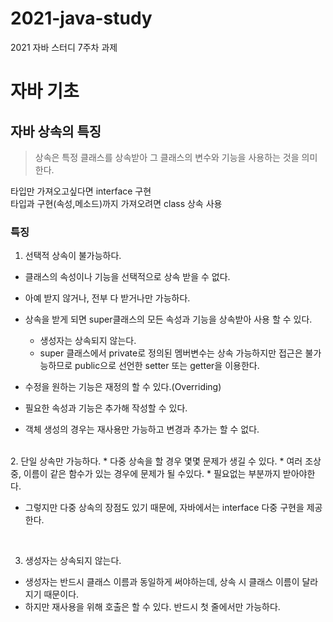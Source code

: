 # 2021-java-study
2021 자바 스터디 7주차 과제

# 자바 기초

## 자바 상속의 특징  
> 상속은 특정 클래스를 상속받아 그 클래스의 변수와 기능을 사용하는 것을 의미한다.

타입만 가져오고싶다면 interface 구현
<br> 타입과 구현(속성,메소드)까지 가져오려면 class 상속 사용  

### 특징
1. 선택적 상속이 불가능하다.
* 클래스의 속성이나 기능을 선택적으로 상속 받을 수 없다.
* 아예 받지 않거나, 전부 다 받거나만 가능하다.
* 상속을 받게 되면 super클래스의 모든 속성과 기능을 상속받아 사용 할 수 있다.
    * 생성자는 상속되지 않는다.
    * super 클래스에서 private로 정의된 멤버변수는 상속 가능하지만 접근은 불가능하므로 public으로 선언한 setter 또는 getter을 이용한다.
    
* 수정을 원하는 기능은 재정의 할 수 있다.(Overriding)
* 필요한 속성과 기능은 추가해 작성할 수 있다.
* 객체 생성의 경우는 재사용만 가능하고 변경과 추가는 할 수 없다.
<br>
2. 단일 상속만 가능하다.
* 다중 상속을 할 경우 몇몇 문제가 생길 수 있다. 
    * 여러 조상 중, 이름이 같은 함수가 있는 경우에 문제가 될 수있다.
    * 필요없는 부분까지 받아야한다.
    
* 그렇지만 다중 상속의 장점도 있기 때문에, 자바에서는 interface 다중 구현을 제공한다.  
<br>
  
3. 생성자는 상속되지 않는다.
* 생성자는 반드시 클래스 이름과 동일하게 써야하는데, 상속 시 클래스 이름이 달라지기 때문이다.
* 하지만 재사용을 위해 호출은 할 수 있다. 반드시 첫 줄에서만 가능하다.


